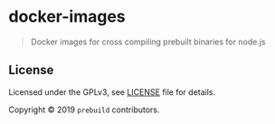 # docker-images

> Docker images for cross compiling prebuilt binaries for node.js

## License

Licensed under the GPLv3, see [LICENSE](./LICENSE) file for details.

Copyright © 2019 `prebuild` contributors.
